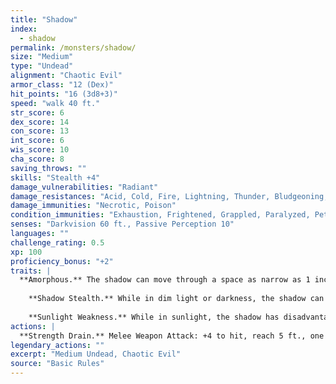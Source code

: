 ```yaml
---
title: "Shadow"
index:
  - shadow
permalink: /monsters/shadow/
size: "Medium"
type: "Undead"
alignment: "Chaotic Evil"
armor_class: "12 (Dex)"
hit_points: "16 (3d8+3)"
speed: "walk 40 ft."
str_score: 6
dex_score: 14
con_score: 13
int_score: 6
wis_score: 10
cha_score: 8
saving_throws: ""
skills: "Stealth +4"
damage_vulnerabilities: "Radiant"
damage_resistances: "Acid, Cold, Fire, Lightning, Thunder, Bludgeoning, Piercing, And Slashing From Nonmagical Weapons"
damage_immunities: "Necrotic, Poison"
condition_immunities: "Exhaustion, Frightened, Grappled, Paralyzed, Petrified, Poisoned, Prone, Restrained"
senses: "Darkvision 60 ft., Passive Perception 10"
languages: ""
challenge_rating: 0.5
xp: 100
proficiency_bonus: "+2"
traits: |
  **Amorphous.** The shadow can move through a space as narrow as 1 inch wide without squeezing.
    
    **Shadow Stealth.** While in dim light or darkness, the shadow can take the Hide action as a bonus action. Its stealth bonus is also improved to +6.
    
    **Sunlight Weakness.** While in sunlight, the shadow has disadvantage on attack rolls, ability checks, and saving throws.
actions: |
  **Strength Drain.** Melee Weapon Attack: +4 to hit, reach 5 ft., one creature. Hit: 9 (2d6 + 2) necrotic damage, and the target's Strength score is reduced by 1d4. The target dies if this reduces its Strength to 0. Otherwise, the reduction lasts until the target finishes a short or long rest. If a non-evil humanoid dies from this attack, a new shadow rises from the corpse 1d4 hours later.  
legendary_actions: ""
excerpt: "Medium Undead, Chaotic Evil"
source: "Basic Rules"
---
```

